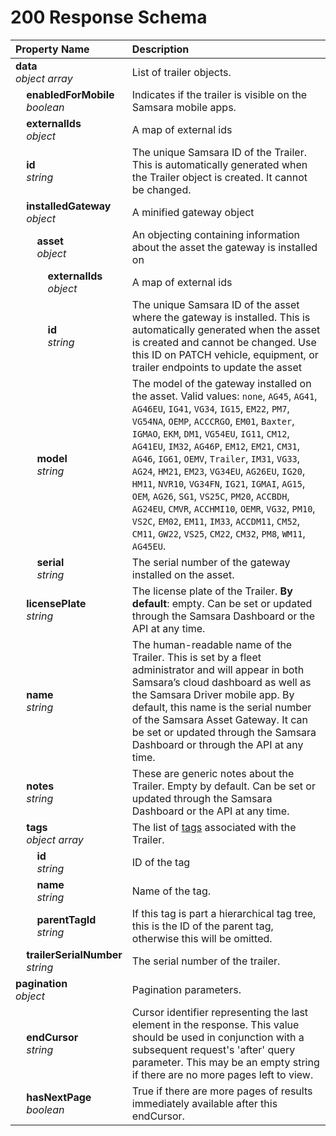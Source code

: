 # 200 Response Schema
| Property Name | Description |
| :------------ | :---------- |
| **data**<br/>_object array_ | List of trailer objects. |
| **&nbsp;&nbsp;&nbsp;&nbsp;enabledForMobile**<br/>_&nbsp;&nbsp;&nbsp;&nbsp;boolean_ | Indicates if the trailer is visible on the Samsara mobile apps. |
| **&nbsp;&nbsp;&nbsp;&nbsp;externalIds**<br/>_&nbsp;&nbsp;&nbsp;&nbsp;object_ | A map of external ids |
| **&nbsp;&nbsp;&nbsp;&nbsp;id**<br/>_&nbsp;&nbsp;&nbsp;&nbsp;string_ | The unique Samsara ID of the Trailer. This is automatically generated when the Trailer object is created. It cannot be changed. |
| **&nbsp;&nbsp;&nbsp;&nbsp;installedGateway**<br/>_&nbsp;&nbsp;&nbsp;&nbsp;object_ | A minified gateway object |
| **&nbsp;&nbsp;&nbsp;&nbsp;&nbsp;&nbsp;&nbsp;&nbsp;asset**<br/>_&nbsp;&nbsp;&nbsp;&nbsp;&nbsp;&nbsp;&nbsp;&nbsp;object_ | An objecting containing information about the asset the gateway is installed on |
| **&nbsp;&nbsp;&nbsp;&nbsp;&nbsp;&nbsp;&nbsp;&nbsp;&nbsp;&nbsp;&nbsp;&nbsp;externalIds**<br/>_&nbsp;&nbsp;&nbsp;&nbsp;&nbsp;&nbsp;&nbsp;&nbsp;&nbsp;&nbsp;&nbsp;&nbsp;object_ | A map of external ids |
| **&nbsp;&nbsp;&nbsp;&nbsp;&nbsp;&nbsp;&nbsp;&nbsp;&nbsp;&nbsp;&nbsp;&nbsp;id**<br/>_&nbsp;&nbsp;&nbsp;&nbsp;&nbsp;&nbsp;&nbsp;&nbsp;&nbsp;&nbsp;&nbsp;&nbsp;string_ | The unique Samsara ID of the asset where the gateway is installed. This is automatically generated when the asset is created and cannot be changed. Use this ID on PATCH vehicle, equipment, or trailer endpoints to update the asset |
| **&nbsp;&nbsp;&nbsp;&nbsp;&nbsp;&nbsp;&nbsp;&nbsp;model**<br/>_&nbsp;&nbsp;&nbsp;&nbsp;&nbsp;&nbsp;&nbsp;&nbsp;string_ | The model of the gateway installed on the asset. Valid values: `none`, `AG45`, `AG41`, `AG46EU`, `IG41`, `VG34`, `IG15`, `EM22`, `PM7`, `VG54NA`, `OEMP`, `ACCCRGO`, `EM01`, `Baxter`, `IGMAO`, `EKM`, `DM1`, `VG54EU`, `IG11`, `CM12`, `AG41EU`, `IM32`, `AG46P`, `EM12`, `EM21`, `CM31`, `AG46`, `IG61`, `OEMV`, `Trailer`, `IM31`, `VG33`, `AG24`, `HM21`, `EM23`, `VG34EU`, `AG26EU`, `IG20`, `HM11`, `NVR10`, `VG34FN`, `IG21`, `IGMAI`, `AG15`, `OEM`, `AG26`, `SG1`, `VS25C`, `PM20`, `ACCBDH`, `AG24EU`, `CMVR`, `ACCHMI10`, `OEMR`, `VG32`, `PM10`, `VS2C`, `EM02`, `EM11`, `IM33`, `ACCDM11`, `CM52`, `CM11`, `GW22`, `VS25`, `CM22`, `CM32`, `PM8`, `WM11`, `AG45EU`. |
| **&nbsp;&nbsp;&nbsp;&nbsp;&nbsp;&nbsp;&nbsp;&nbsp;serial**<br/>_&nbsp;&nbsp;&nbsp;&nbsp;&nbsp;&nbsp;&nbsp;&nbsp;string_ | The serial number of the gateway installed on the asset. |
| **&nbsp;&nbsp;&nbsp;&nbsp;licensePlate**<br/>_&nbsp;&nbsp;&nbsp;&nbsp;string_ | The license plate of the Trailer. **By default**: empty. Can be set or updated through the Samsara Dashboard or the API at any time. |
| **&nbsp;&nbsp;&nbsp;&nbsp;name**<br/>_&nbsp;&nbsp;&nbsp;&nbsp;string_ | The human-readable name of the Trailer. This is set by a fleet administrator and will appear in both Samsara’s cloud dashboard as well as the Samsara Driver mobile app. By default, this name is the serial number of the Samsara Asset Gateway. It can be set or updated through the Samsara Dashboard or through the API at any time. |
| **&nbsp;&nbsp;&nbsp;&nbsp;notes**<br/>_&nbsp;&nbsp;&nbsp;&nbsp;string_ | These are generic notes about the Trailer. Empty by default. Can be set or updated through the Samsara Dashboard or the API at any time. |
| **&nbsp;&nbsp;&nbsp;&nbsp;tags**<br/>_&nbsp;&nbsp;&nbsp;&nbsp;object array_ | The list of [tags](https://kb.samsara.com/hc/en-us/articles/360026674631-Using-Tags-and-Tag-Nesting) associated with the Trailer. |
| **&nbsp;&nbsp;&nbsp;&nbsp;&nbsp;&nbsp;&nbsp;&nbsp;id**<br/>_&nbsp;&nbsp;&nbsp;&nbsp;&nbsp;&nbsp;&nbsp;&nbsp;string_ | ID of the tag |
| **&nbsp;&nbsp;&nbsp;&nbsp;&nbsp;&nbsp;&nbsp;&nbsp;name**<br/>_&nbsp;&nbsp;&nbsp;&nbsp;&nbsp;&nbsp;&nbsp;&nbsp;string_ | Name of the tag. |
| **&nbsp;&nbsp;&nbsp;&nbsp;&nbsp;&nbsp;&nbsp;&nbsp;parentTagId**<br/>_&nbsp;&nbsp;&nbsp;&nbsp;&nbsp;&nbsp;&nbsp;&nbsp;string_ | If this tag is part a hierarchical tag tree, this is the ID of the parent tag, otherwise this will be omitted. |
| **&nbsp;&nbsp;&nbsp;&nbsp;trailerSerialNumber**<br/>_&nbsp;&nbsp;&nbsp;&nbsp;string_ | The serial number of the trailer. |
| **pagination**<br/>_object_ | Pagination parameters. |
| **&nbsp;&nbsp;&nbsp;&nbsp;endCursor**<br/>_&nbsp;&nbsp;&nbsp;&nbsp;string_ | Cursor identifier representing the last element in the response. This value should be used in conjunction with a subsequent request's 'after' query parameter. This may be an empty string if there are no more pages left to view. |
| **&nbsp;&nbsp;&nbsp;&nbsp;hasNextPage**<br/>_&nbsp;&nbsp;&nbsp;&nbsp;boolean_ | True if there are more pages of results immediately available after this endCursor. |
